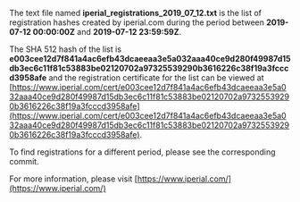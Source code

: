 The text file named **iperial_registrations_2019_07_12.txt** is the list of registration hashes created by iperial.com during the period between **2019-07-12 00:00:00Z** and **2019-07-12 23:59:59Z**.

The SHA 512 hash of the list is **e003cee12d7f841a4ac6efb43dcaeeaa3e5a032aaa40ce9d280f49987d15db3ec6c11f81c53883be02120702a97325539290b3616226c38f19a3fcccd3958afe** and the registration certificate for the list can be viewed at [https://www.iperial.com/cert/e003cee12d7f841a4ac6efb43dcaeeaa3e5a032aaa40ce9d280f49987d15db3ec6c11f81c53883be02120702a97325539290b3616226c38f19a3fcccd3958afe](https://www.iperial.com/cert/e003cee12d7f841a4ac6efb43dcaeeaa3e5a032aaa40ce9d280f49987d15db3ec6c11f81c53883be02120702a97325539290b3616226c38f19a3fcccd3958afe).

To find registrations for a different period, please see the corresponding commit.

For more information, please visit [https://www.iperial.com/](https://www.iperial.com/)
